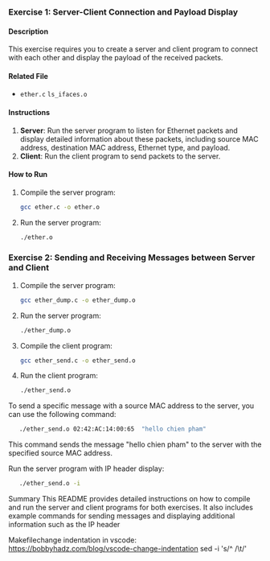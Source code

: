 ### Exercise 1: Server-Client Connection and Payload Display

#### Description

This exercise requires you to create a server and client program to connect with each other and display the payload of
the received packets.

#### Related File

- `ether.c` `ls_ifaces.o`

#### Instructions

1. **Server**: Run the server program to listen for Ethernet packets and display detailed information about these
   packets, including source MAC address, destination MAC address, Ethernet type, and payload.
2. **Client**: Run the client program to send packets to the server.

#### How to Run

1. Compile the server program:

   ```sh
   gcc ether.c -o ether.o
   ```

2. Run the server program:

   ```sh
   ./ether.o
   ```

### Exercise 2: Sending and Receiving Messages between Server and Client

1. Compile the server program:

   ```sh
   gcc ether_dump.c -o ether_dump.o
   ```

2. Run the server program:

   ```sh
   ./ether_dump.o
   ```

3. Compile the client program:

   ```sh
   gcc ether_send.c -o ether_send.o
   ```

4. Run the client program:

   ```sh
   ./ether_send.o
   ```

To send a specific message with a source MAC address to the server, you can use the following command:

```sh
   ./ether_send.o 02:42:AC:14:00:65  "hello chien pham"
```

This command sends the message "hello chien pham" to the server with the specified source MAC address.

Run the server program with IP header display:

```sh
   ./ether_send.o -i
```

Summary
This README provides detailed instructions on how to compile and run the server and client programs for both exercises.
It also includes example commands for sending messages and displaying additional information such as the IP header

Makefilechange indentation in vscode:
<https://bobbyhadz.com/blog/vscode-change-indentation>
sed -i 's/^ /\t/'
